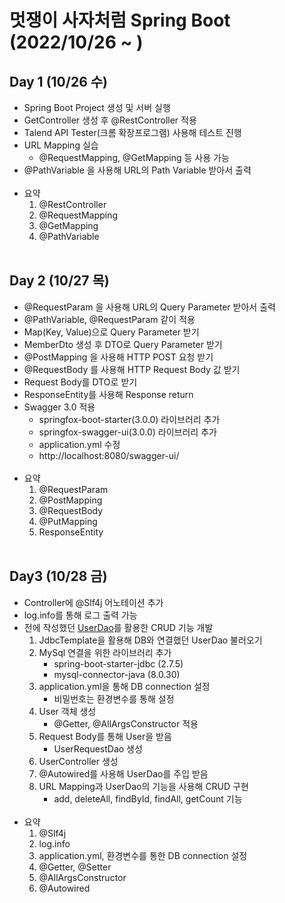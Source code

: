 # 멋쟁이 사자처럼 Spring Boot (2022/10/26 ~ )

## Day 1 (10/26 수)
- Spring Boot Project 생성 및 서버 실행
- GetController 생성 후 @RestController 적용
- Talend API Tester(크롬 확장프로그램) 사용해 테스트 진행
- URL Mapping 실습
  - @RequestMapping, @GetMapping 등 사용 가능
- @PathVariable 을 사용해 URL의 Path Variable 받아서 출력
<br/><br/>
- 요약
  1. @RestController
  2. @RequestMapping
  3. @GetMapping
  4. @PathVariable
<br/><br/>
## Day 2 (10/27 목)
- @RequestParam 을 사용해 URL의 Query Parameter 받아서 출력
- @PathVariable, @RequestParam 같이 적용 
- Map(Key, Value)으로 Query Parameter 받기
- MemberDto 생성 후 DTO로 Query Parameter 받기
- @PostMapping 을 사용해 HTTP POST 요청 받기
- @RequestBody 를 사용해 HTTP Request Body 값 받기
- Request Body를 DTO로 받기
- ResponseEntity를 사용해 Response return
- Swagger 3.0 적용
  - springfox-boot-starter(3.0.0) 라이브러리 추가
  - springfox-swagger-ui(3.0.0) 라이브러리 추가 
  - application.yml 수정
  - http://localhost:8080/swagger-ui/
<br/><br/>
- 요약
  1. @RequestParam
  2. @PostMapping
  3. @RequestBody
  4. @PutMapping
  5. ResponseEntity
<br/><br/>
## Day3 (10/28 금)
- Controller에 @Slf4j 어노테이션 추가
- log.info를 통해 로그 출력 가능
- 전에 작성했던 [UserDao](https://github.com/Changbum97/Toby-Spring3-Test/blob/master/src/main/java/UserExercise/dao/UserDao_Final.java)를 활용한 CRUD 기능 개발
  1. JdbcTemplate을 활용해 DB와 연결했던 UserDao 불러오기
  2. MySql 연결을 위한 라이브러리 추가
     - spring-boot-starter-jdbc (2.7.5)
     - mysql-connector-java (8.0.30)
  3. application.yml을 통해 DB connection 설정
     - 비밀번호는 환경변수를 통해 설정
  4. User 객체 생성
     - @Getter, @AllArgsConstructor 적용
  5. Request Body를 통해 User을 받음
     - UserRequestDao 생성
  6. UserController 생성
  7. @Autowired를 사용해 UserDao를 주입 받음
  8. URL Mapping과 UserDao의 기능을 사용해 CRUD 구현
     - add, deleteAll, findById, findAll, getCount 기능
<br/><br/>
- 요약
  1. @Slf4j
  2. log.info
  3. application.yml, 환경변수를 통한 DB connection 설정
  4. @Getter, @Setter
  5. @AllArgsConstructor
  6. @Autowired
